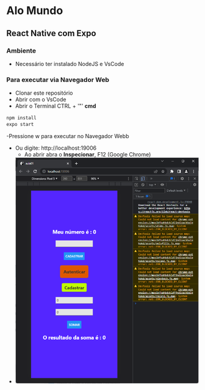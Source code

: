 # Alo Mundo
## React Native com Expo

### Ambiente
- Necessário ter instalado NodeJS e VsCode

### Para executar via Navegador Web
- Clonar este repositório
- Abrir com o VsCode
- Abrir o Terminal CTRL + '"' **cmd**
```cmd
npm install
expo start
```
-Pressione w para executar no Navegador Webb
- Ou digite: http://localhost:19006
    - Ao abrir abra o **Inspecionar**, F12 (Google Chrome)
- ![Print](./assets/print1.png)
